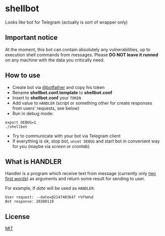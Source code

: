 # shellbot
Looks like bot for Telegram (actually is sort of wrapper only)

## Important notice
At the moment, this bot can contain absolutely any vulnerabilities, up to execution shell commands from messages.
Please **DO NOT leave it runned** on any machine with the data you critically need.

## How to use
- Create bot via [@botfather](t.me/botfather) and copy his token
- Rename **shellbot.conf.template** to **shellbot.conf**
- Insert to **shellbot.conf** your `TOKEN`
- Add value to `HANDLER` (script or something other for create responses from users' requests, see below)
- Run in debug mode: 
```
export DEBUG=1
./shellbot
```
- Try to communicate with your bot via Telegram client
- If everything is ok, stop bot, ```unset DEBUG``` and start bot in convenient way for you (maybe via *screen* or *crontab*)

## What is HANDLER
Handler is a program which receive text from message (currently only [two first words](shellbot#L65)) as arguments and
return some result for sending to user.

For example, if *date* will be used as `HANDLER`:
```
User request: --date=@2147483647 +%Y%m%d
Bot response: 20380119
```

## License
[MIT](LICENSE)
